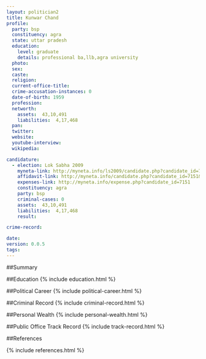```yaml
---
layout: politician2
title: Kunwar Chand
profile: 
  party: bsp
  constituency: agra
  state: uttar pradesh
  education: 
    level: graduate
    details: professional ba,llb,agra university
  photo: 
  sex: 
  caste: 
  religion: 
  current-office-title: 
  crime-accusation-instances: 0
  date-of-birth: 1959
  profession: 
  networth: 
    assets:  43,10,491
    liabilities:  4,17,468
  pan: 
  twitter: 
  website: 
  youtube-interview: 
  wikipedia: 

candidature: 
  - election: Lok Sabha 2009
    myneta-link: http://myneta.info/ls2009/candidate.php?candidate_id=7151
    affidavit-link: http://myneta.info/candidate.php?candidate_id=7151&scan=original
    expenses-link: http://myneta.info/expense.php?candidate_id=7151
    constituency: agra 
    party: bsp
    criminal-cases: 0
    assets:  43,10,491
    liabilities:  4,17,468
    result:  

crime-record: 

date: 
version: 0.0.5
tags: 
---
```

##Summary


##Education
{% include education.html %}


##Political Career
{% include political-career.html %}


##Criminal Record
{% include criminal-record.html %}


##Personal Wealth
{% include personal-wealth.html %}


##Public Office Track Record
{% include track-record.html %}


##References


{% include references.html %}